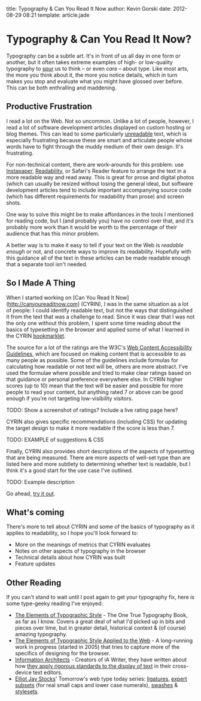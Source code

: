 title: Typography & Can You Read It Now
author: Kevin Gorski
date: 2012-08-29 08:21
template: article.jade

# Typography & Can You Read It Now?

Typography can be a subtle art. It's in front of us all day in one form or another, but it often takes extreme examples of high- or low-quality typography to [spur](http://www.typographydeconstructed.com/spur/) us to think – or even *care* – about type. Like most arts, the more you think about it, the more you notice details, which in turn makes you stop and evaluate what you might have glossed over before. This can be both enthralling and maddening.

## Productive Frustration

I read a lot on the Web. Not so uncommon. Unlike a lot of people, however, I read a lot of software development articles displayed on custom hosting or blog themes. This can lead to some particularly [unreadable](http://en.wikipedia.org/wiki/Readability) text, which is especially frustrating because these are smart and articulate people whose words have to fight through the muddy medium of their own design. It's frustrating.

For non-technical content, there are work-arounds for this problem: use [Instapaper](http://instapaper.com), [Readability](http://readability.com), or Safari's Reader feature to arrange the text in a more readable way and read away. This is great for prose and digital photos (which can usually be resized without losing the general idea), but software development articles tend to include important accompanying source code (which has different requirements for readability than prose) and screen shots.

One way to solve this might be to make affordances in the tools I mentioned for reading code, but I (and probably you) have no control over that, and it's probably more work than it would be worth to the percentage of their audience that has this minor problem.

A better way is to make it easy to tell if your text on the Web is *readable enough* or not, and concrete ways to improve its readability. Hopefully with this guidance all of the text in these articles can be made readable enough that a separate tool isn't needed.

## So I Made A Thing

When I started working on [Can You Read It Now](http://canyoureaditnow.com] (CYRIN), I was in the same situation as a lot of people: I could identify readable text, but not the ways that distinguished it from the text that was a challenge to read. Since it was clear that I was not the only one without this problem, I spent some time reading about the basics of typesetting in the browser and applied some of what I learned in the CYRIN [bookmarklet](http://en.wikipedia.org/wiki/Bookmarklet).

The source for a lot of the ratings are the W3C's [Web Content Accessibility Guidelines](http://www.w3.org/WAI/intro/wcag.php), which are focused on making content that is accessible to as many people as possible. Some of the guidelines include formulas for calculating how readable or not text will be, others are more abstract. I've used the formulae where possible and tried to make clear ratings based on that guidance or personal preference everywhere else. In CYRIN higher scores (up to 10) mean that the text will be easier and possible for more people to read your content, but anything rated 7 or above can be good enough if you're not targeting low-visibility visitors.

TODO: Show a screenshot of ratings? Include a live rating page here?

CYRIN also gives specific recommendations (including CSS) for updating the target design to make it more readable if the score is less than 7.

TODO: EXAMPLE of suggestions & CSS

Finally, CYRIN also provides short descriptions of the aspects of typesetting that are being measured. There are more aspects of well-set type than are listed here and more subtlety to determining whether text is readable, but I think it's a good start for the use case I've outlined.

TODO: Example description

Go ahead, [try it out](http://canyoureaditnow.com).

## What's coming

There's more to tell about CYRIN and some of the basics of typography as it applies to readability, so I hope you'll look forward to:

* More on the meanings of metrics that CYRIN evaluates
* Notes on other aspects of typography in the browser
* Technical details about how CYRIN was built
* Feature updates

## Other Reading

If you can't stand to wait until I post again to get your typography fix, here is some type-geeky reading I've enjoyed:

* [The Elements of Typographic Style](http://en.wikipedia.org/wiki/The_Elements_of_Typographic_Style) - The One True Typography Book, as far as I know. Covers a great deal of what I'd picked up in bits and pieces over time, but in greater detail, historical context & (of course) amazing typography.
* [The Elements of Typographic Style Applied to the Web](http://webtypography.net/) - A long-running work in progress (started in 2005) that tries to capture more of the specifics of designing for the browser.
* [Information Architects](http://informationarchitects.net/blog/) - Creators of iA Writer, they have written about how [they apply rigorous standards to the display of text](http://informationarchitects.net/blog/responsive-typography-the-basics/) in their cross-device text editors.
* [Elliot Jay Stocks](http://elliotjaystocks.com/)' Tomorrow's web type today series: [ligatures](http://elliotjaystocks.com/blog/the-fine-flourish-of-the-ligature/), [expert subsets](http://elliotjaystocks.com/blog/expert-subsets-for-css-in-123/) (for real small caps and lower case numerals), [swashes](http://elliotjaystocks.com/blog/say-it-with-a-swash/) & [stylesets](http://elliotjaystocks.com/blog/stylesets/).